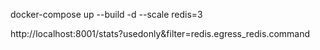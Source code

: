 docker-compose up --build -d --scale redis=3

http://localhost:8001/stats?usedonly&filter=redis.egress_redis.command